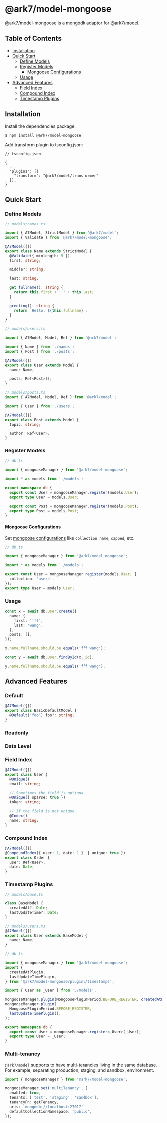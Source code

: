 # @ark7/model-mongoose

@ark7/model-mongoose is a mongodb adaptor for
[@ark7/model](https://github.com/ark7-technology/model).

## Table of Contents

- [Installation](#installation)
- [Quick Start](#quick-start)
  - [Define Models](#define-models)
  - [Register Models](#register-models)
    - [Mongoose Configurations](#mongoose-configurations)
  - [Usage](#usage)
- [Advanced Features](#advanced-features)
  - [Field Index](#field-index)
  - [Compound Index](#compound-index)
  - [Timestamp Plugins](#timestamp-plugins)

## Installation

Install the dependencies package:

```shell
$ npm install @ark7/model-mongoose
```

Add transform plugin to tsconfig.json:

```
// tsconfig.json

{
  ...
  "plugins": [{
    "transform": "@ark7/model/transformer"
  }],
}
```

## Quick Start

### Define Models

```typescript
// models/names.ts

import { A7Model, StrictModel } from '@ark7/model';
import { Validate } from '@ark7/model-mongoose';

@A7Model({})
export class Name extends StrictModel {
  @Validate({ minlength: 5 })
  first: string;

  middle?: string;

  last: string;

  get fullname(): string {
    return this.first + ' ' + this.last;
  }

  greeting(): string {
    return `Hello, ${this.fullname}`;
  }
}

// models/users.ts

import { A7Model, Model, Ref } from '@ark7/model';

import { Name } from './names';
import { Post } from './posts';

@A7Model({})
export class User extends Model {
  name: Name;

  posts: Ref<Post>[];
}

// models/posts.ts
import { A7Model, Model, Ref } from '@ark7/model';

import { User } from './users';

@A7Model({})
export class Post extends Model {
  topic: string;

  author: Ref<User>;
}
```

### Register Models

```typescript
// db.ts

import { mongooseManager } from '@ark7/model-mongoose';

import * as models from './models';

export namespace db {
  export const User = mongooseManager.register(models.User);
  export type User = models.User;

  export const Post = mongooseManager.register(models.Post);
  export type Post = models.Post;
}
```

#### Mongoose Configurations

Set [mongoose configurations](https://mongoosejs.com/docs/api/schema.html) like
`collection name`, `capped`, etc.

```typescript
// db.ts

import { mongooseManager } from '@ark7/model-mongoose';

import * as models from './models';

export const User = mongooseManager.register(models.User, {
  collection: 'users',
});
export type User = models.User;
```

### Usage

```typescript
const x = await db.User.create({
  name: {
    first: 'fff',
    last: 'wang',
  },
  posts: [],
});

x.name.fullname.should.be.equals('fff wang');

const y = await db.User.findById(x._id);

y.name.fullname.should.be.equals('fff wang');
```

## Advanced Features

### Default

```typescript
@A7Model({})
export class BasicDefaultModel {
  @Default('foo') foo?: string;
}
```

### Readonly

### Data Level

### Field Index

```typescript
@A7Model({})
export class User {
  @Unique()
  email: string;

  // Sometimes the field is optional.
  @Unique({ sparse: true })
  token: string;

  // If the field is not unique.
  @Index()
  name: string;
}
```

### Compound Index

```typescript
@A7Model({})
@CompoundIndex({ user: 1, date: 1 }, { unique: true })
export class Order {
  user: Ref<User>;
  date: Date;
}
```

### Timestamp Plugins

```typescript
// models/base.ts

class BaseModel {
  createdAt?: Date;
  lastUpdateTime?: Date;
}

// models/users.ts
@A7Model({})
export class User extends BaseModel {
  name: Name;
}

// db.ts

import { mongooseManager } from '@ark7/model-mongoose';
import {
  createdAtPlugin,
  lastUpdateTimePlugin,
} from '@ark7/model-mongoose/plugins/timestamps';

import { User as _User } from './models';

mongooseManager.plugin(MongoosePluginPeriod.BEFORE_REGISTER, createdAtPlugin());
mongooseManager.plugin(
  MongoosePluginPeriod.BEFORE_REGISTER,
  lastUpdateTimePlugin(),
);

export namespace db {
  export const User = mongooseManager.register<_User>(_User);
  export type User = _User;
}
```

### Multi-tenancy

`@ark7/model` supports to have multi-tenancies living in the same database. For
example, separating production, staging, and sandbox, environment.

```typescript
import { mongooseManager } from '@ark7/model-mongoose';

mongooseManager.set('multiTenancy', {
  enabled: true,
  tenants: ['test', 'staging', 'sandbox'],
  tenancyFn: getTenancy,
  uris: 'mongodb://localhost:27017',
  defaultCollectionNamespace: 'public',
});
```
